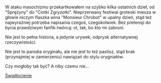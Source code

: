 W ataku masochizmu przekartkowałem na szybko kilka ostatnich dzieł, od "Sprężyny" do "Ciotki Zgryzotki". 
Nieprzerwany festiwal groteski miesza w głowie niczym flaszka wina "Monsieur Chrobot" w upalny dzień, stąd też najwyraźniej potrzeba napisania czegoś, czegokolwiek.
Bez pretensji do bycia prawdziwym fanfik-twórcą: ot, tak, bo kto mi zabroni. 

Nie jest to pełna historia, a jedynie urywek, odprysk alternatywnej rzeczywistości.

Nie jest to parodia oryginału, ale nie jest to też pastisz, stąd brak (przynajmiej w zamierzeniu) nawiązań do stylu orygniałów. 

Czy mogłoby tak być? A niby czemu nie...

[Światłocienie](https://github.com/readyforfreddy/fanfikmik/blob/main/fanfik.md)
